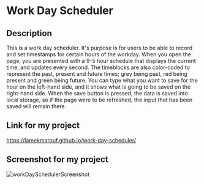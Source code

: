 # Work Day Scheduler

## Description

This is a work day scheduler. It's purpose is for users to be able to record and set timestamps for certain hours of the workday. When you open the page, you are presented with a 9-5 hour schedule that displays the current time, and updates every second. The timeblocks are also color-coded to represent the past, present and future times; grey being past, red being present and green being future. You can type what you want to save for the hour on the left-hand side, and it shows what is going to be saved on the right-hand side. When the save button is pressed, the data is saved into local storage, so if the page were to be refreshed, the input that has been saved will remain there.

## Link for my project

https://lamekmarouf.github.io/work-day-scheduler/

## Screenshot for my project


![workDaySchedulerScreenshot](https://user-images.githubusercontent.com/89329958/148485024-b25ac560-3851-47af-afbb-0bf6778f447a.jpg)
